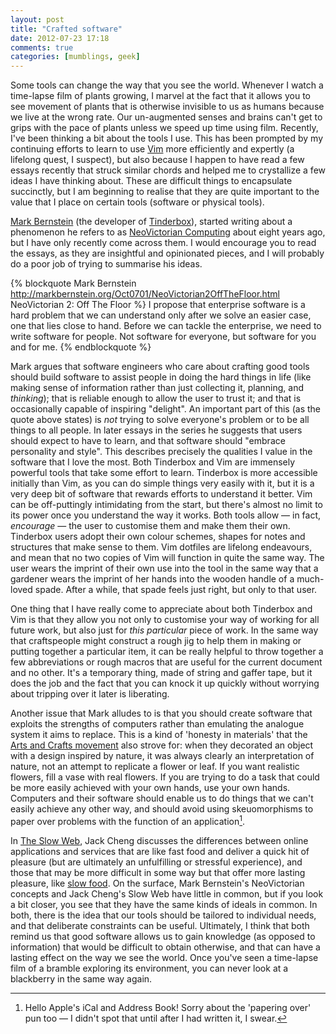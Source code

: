```yaml
---
layout: post
title: "Crafted software"
date: 2012-07-23 17:18
comments: true
categories: [mumblings, geek]
---
```


Some tools can change the way that you see the world. Whenever I watch a time-lapse film of plants growing, I marvel at the fact that it allows you to see movement of plants that is otherwise invisible to us as humans because we live at the wrong rate. Our un-augmented senses and brains can't get to grips with the pace of plants unless we speed up time using film. Recently, I've been thinking a bit about the tools I use. This has been prompted by my continuing efforts to learn to use [Vim][1] more efficiently and expertly (a lifelong quest, I suspect), but also because I happen to have read a few essays recently that struck similar chords and helped me to crystallize a few ideas I have thinking about. These are difficult things to encapsulate succinctly, but I am beginning to realise that they are quite important to the value that I place on certain tools (software or physical tools).

[Mark Bernstein][2] (the developer of [Tinderbox][3]), started writing about a phenomenon he refers to as [NeoVictorian Computing][4] about eight years ago, but I have only recently come across them. I would encourage you to read the essays, as they are insightful and opinionated pieces, and I will probably do a poor job of trying to summarise his ideas.

{% blockquote Mark Bernstein http://markbernstein.org/Oct0701/NeoVictorian2OffTheFloor.html NeoVictorian 2: Off The Floor %}
I propose that enterprise software is a hard problem that we can understand only after we solve an easier case, one that lies close to hand. Before we can tackle the enterprise, we need to write software for people. Not software for everyone, but software for you and for me.
{% endblockquote %}

Mark argues that software engineers who care about crafting good tools should build software to assist people in doing the hard things in life (like making sense of information rather than just collecting it, planning, and _thinking_); that is reliable enough to allow the user to trust it; and that is occasionally capable of inspiring "delight". An important part of this (as the quote above states) is _not_ trying to solve everyone's problem or to be all things to all people. In later essays in the series he suggests that users should expect to have to learn, and that software should "embrace personality and style". This describes precisely the qualities I value in the software that I love the most. Both Tinderbox and Vim are immensely powerful tools that take some effort to learn. Tinderbox is more  accessible initially than Vim, as you can do simple things very easily with it, but it is a very deep bit of software that rewards efforts to understand it better. Vim can be off-puttingly intimidating from the start, but there's almost no limit to its power once you understand the way it works. Both tools allow &mdash; in fact, _encourage_ &mdash; the user to customise them and make them their own. Tinderbox users adopt their own colour schemes, shapes for notes and structures that make sense to them. Vim dotfiles are lifelong endeavours, and mean that no two copies of Vim will function in quite the same way. The user wears the imprint of their own use into the tool in the same way that a gardener wears the imprint of her hands into the wooden handle of a much-loved spade. After a while, that spade feels just right, but only to that user.

One thing that I have really come to appreciate about both Tinderbox and Vim is that they allow you not only to customise your way of working for all future work, but also just for _this particular_ piece of work. In the same way that craftspeople might construct a rough jig to help them in making or putting together a particular item, it can be really helpful to throw together a few abbreviations or rough macros that are useful for the current document and no other. It's a temporary thing, made of string and gaffer tape, but it does the job and the fact that you can knock it up quickly without worrying about tripping over it later is liberating.

Another issue that Mark alludes to is that you should create software that exploits the strengths of computers rather than emulating the analogue system it aims to replace. This is a kind of 'honesty in materials' that the [Arts and Crafts movement][5] also strove for: when they decorated an object with a design inspired by nature, it was always clearly an interpretation of nature, not an attempt to replicate a flower or leaf. If you want realistic flowers, fill a vase with real flowers. If you are trying to do a task that could be more easily achieved with your own hands, use your own hands. Computers and their software should enable us to do things that we can't easily achieve any other way, and should avoid using skeuomorphisms to paper over problems with the function of an application[^1].

In [The Slow Web][6], Jack Cheng discusses the differences between online applications and services that are like fast food and deliver a quick hit of pleasure (but are ultimately an unfulfilling or stressful experience), and those that may be more difficult in some way but that offer more lasting pleasure, like [slow food][7]. On the surface, Mark Bernstein's NeoVictorian concepts and Jack Cheng's Slow Web have little in common, but if you look a bit closer, you see that they have the same kinds of ideals in common. In both, there is the idea that our tools should be tailored to individual needs, and that deliberate constraints can be useful. Ultimately, I think that both remind us that good software allows us to gain knowledge (as opposed to information) that would be difficult to obtain otherwise, and that can have a lasting effect on the way we see the world. Once you've seen a time-lapse film of a bramble exploring its environment, you can never look at a blackberry in the same way again.

[^1]: Hello Apple's iCal and Address Book! Sorry about the 'papering over' pun too &mdash; I didn't spot that until after I had written it, I swear.

[1]: http://vim.org/
[2]: http://www.markbernstein.org/
[3]: http://www.eastgate.com/Tinderbox/
[4]: http://www.markbernstein.org/NeoVictorian.html
[5]: https://en.wikipedia.org/wiki/Arts_and_Crafts_Movement
[6]: http://blog.jackcheng.com/post/25160553986/the-slow-web
[7]: http://slowfood.com/
